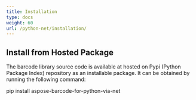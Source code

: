 ```yaml
---
title: Installation
type: docs
weight: 60
url: /python-net/installation/
---
```



## **Install from Hosted Package**

The barcode library source code is available at hosted on Pypi (Python Package Index) repository as an installable package. It can be obtained by running the following command: 

pip install aspose-barcode-for-python-via-net